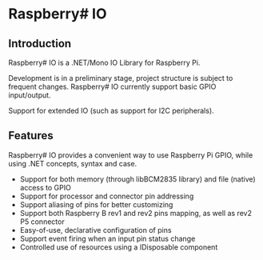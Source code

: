 <h1>Raspberry# IO</h1>

<h2>Introduction</h2>
Raspberry# IO is a .NET/Mono IO Library for Raspberry Pi.

Development is in a preliminary stage, project structure is subject to frequent changes.
Raspberry# IO currently support basic GPIO input/output.

Support for extended IO (such as support for I2C peripherals).

<h2>Features</h2>
Raspberry# IO provides a convenient way to use Raspberry Pi GPIO, while using .NET concepts, syntax and case.

<ul>
 <li>Support for both memory (through libBCM2835 library) and file (native) access to GPIO</li>
 <li>Support for processor and connector pin addressing</li>
 <li>Support aliasing of pins for better customizing</li>
 <li>Support both Raspberry B rev1 and rev2 pins mapping, as well as rev2 P5 connector</li>
 <li>Easy-of-use, declarative configuration of pins</li>
 <li>Support event firing when an input pin status change</li>
 <li>Controlled use of resources using a IDisposable component</li>
</ul>